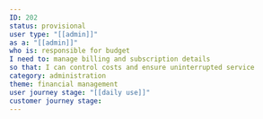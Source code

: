 ```yaml
---
ID: 202
status: provisional
user type: "[[admin]]"
as a: "[[admin]]"
who is: responsible for budget
I need to: manage billing and subscription details
so that: I can control costs and ensure uninterrupted service
category: administration
theme: financial management
user journey stage: "[[daily use]]"
customer journey stage:
---
```

